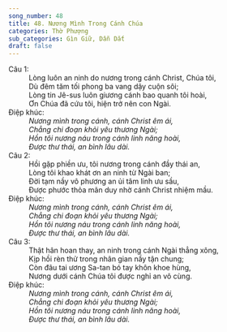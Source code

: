 ```yaml
---
song_number: 48
title: 48. Nương Mình Trong Cánh Chúa
categories: Thờ Phượng
sub_categories: Gìn Giữ, Dẫn Dắt
draft: false
---
```

<dl><dt>Câu 1:</dt><dd data-verse="1"> Lòng luôn an ninh do nương trong cánh Christ, Chúa tôi, <br/>Dù đêm tăm tối phong ba vang dậy cuộn sôi; <br/>Lòng tin Jê-sus luôn giương cánh bao quanh tôi hoài, <br/>Ơn Chúa đã cứu tôi, hiện trở nên con Ngài. </dd><dt>Điệp khúc:</dt><dd data-chorus="1"><em>Nương mình trong cánh, cánh Christ êm ái, <br/>Chẳng chi đoạn khỏi yêu thương Ngài; <br/>Hồn tôi nương náu trong cánh linh năng hoài, <br/>Được thư thái, an bình lâu dài. </em></dd><dt>Câu 2:</dt><dd data-verse="2">Hồi gặp phiền ưu, tôi nương trong cánh đầy thái an, <br/>Lòng tôi khao khát ơn an ninh từ Ngài ban; <br/>Đời tạm nầy vô phương an ủi tâm linh ưu sầu, <br/>Được phước thỏa mãn duy nhờ cánh Christ nhiệm mầu. </dd><dt>Điệp khúc:</dt><dd data-chorus="1"><em>Nương mình trong cánh, cánh Christ êm ái, <br/>Chẳng chi đoạn khỏi yêu thương Ngài; <br/>Hồn tôi nương náu trong cánh linh năng hoài, <br/>Được thư thái, an bình lâu dài. </em></dd><dt>Câu 3:</dt><dd data-verse="3">Thật hân hoan thay, an ninh trong cánh Ngài thẳng xông, <br/>Kịp hồi rèn thử trong nhân gian nầy tận chung; <br/>Còn đâu tai ương Sa-tan bó tay khôn khoe hùng, <br/>Nương dưới cánh Chúa tôi được nghỉ an vô cùng. </dd><dt>Điệp khúc:</dt><dd data-chorus="1"><em>Nương mình trong cánh, cánh Christ êm ái, <br/>Chẳng chi đoạn khỏi yêu thương Ngài; <br/>Hồn tôi nương náu trong cánh linh năng hoài, <br/>Được thư thái, an bình lâu dài. </em></dd></dl>
